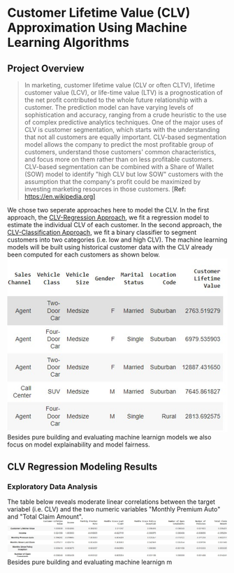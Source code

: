 # Customer Lifetime Value (CLV) Approximation Using Machine Learning Algorithms

## Project Overview
>In marketing, customer lifetime value (CLV or often CLTV), lifetime customer value (LCV), or life-time value (LTV) is a prognostication of the net profit contributed to the whole future relationship with a customer. The prediction model can have varying levels of sophistication and accuracy, ranging from a crude heuristic to the use of complex predictive analytics techniques. One of the major uses of CLV is customer segmentation, which starts with the understanding that not all customers are equally important. CLV-based segmentation model allows the company to predict the most profitable group of customers, understand those customers' common characteristics, and focus more on them rather than on less profitable customers. CLV-based segmentation can be combined with a Share of Wallet (SOW) model to identify "high CLV but low SOW" customers with the assumption that the company's profit could be maximized by investing marketing resources in those customers. [**Ref:** https://en.wikipedia.org]

We chose two seperate approaches here to model the CLV. In the first approach, the [CLV-Regression Approach](https://github.com/Sebastian1981/CustomerAnalytics_CLV/blob/main/CustomerLifetimeValue_Regression.ipynb), we fit a regression model to estimate the individual CLV of each customer. In the second approach, the [CLV-Classification Approach](https://github.com/Sebastian1981/CustomerAnalytics_CLV/blob/main/CustomerLifetimeValue_Multiclass.ipynb), we fit a binary classifier to segment customers into two categories (i.e. low and high CLV). The machine learning models will be built using historical customer data with the CLV already been computed for each customers as shown below.  
![Customer Data Table ](/images/datatable.jpg)
Besides pure building and evaluating machine learnign models we also focus on model explainability and model fairness.


## CLV Regression Modeling Results
### Exploratory Data Analysis
The table below reveals moderate linear correlations between the target variabel (i.e. CLV) and the two numeric variables "Monthly Premium Auto" and "Total Claim Amount".  
![Pearson Correlation Table ](/images/PearsonCorrelation.jpg)
Besides pure building and evaluating machine learnign m
